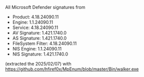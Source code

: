 All Microsoft Defender signatures from 
- Product: 4.18.24090.11
- Engine: 1.1.24090.11
- Service: 4.18.24090.11
- AV Signature: 1.421.1740.0
- AS Signature: 1.421.1740.0
- FileSystem Filter: 4.18.24090.11
- NIS Engine: 1.1.24090.11
- NIS Signature: 1.421.1740.0

(extracted the 2025/02/07) with https://github.com/hfiref0x/MpEnum/blob/master/Bin/walker.exe
